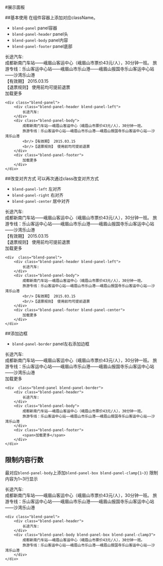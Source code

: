 #展示面板

##基本使用
在组件容器上添加对应className。

- `blend-panel` panel容器
- `blend-panel-header` panel头
- `blend-panel-body` panel内容
- `blend-panel-footer` panel底部


<div class="doc-demo">
    <div class="blend-panel"  style="width:500px">
        <div class="blend-panel-header">
            长途汽车:
        </div>
        <div class="blend-panel-body">
            成都新南门车站——峨眉山客运中心（峨眉山市票价43元/人），30分钟一班。
            旅游专线：乐山客运中心站——峨眉山市乐山港——峨眉山报国寺乐山客运中心站——沙湾乐山港
            <br/>【有效期】 2015.03.15
            <br/>【退票规则】 使用前均可提前退票
        </div>
        <div class="blend-panel-footer">
            加载更多
        </div>
    </div>
</div>


    <div class="blend-panel">
        <div class="blend-panel-header blend-panel-left">
            长途汽车:
        </div>
        <div class="blend-panel-body">
            成都新南门车站——峨眉山客运中心（峨眉山市票价43元/人），30分钟一班。
            旅游专线：乐山客运中心站——峨眉山市乐山港——峨眉山报国寺乐山客运中心站——沙湾乐山港
            <br/>【有效期】 2015.03.15
            <br/>【退票规则】 使用前均可提前退票
        </div>
        <div class="blend-panel-footer">
            加载更多
        </div>
    </div>



##改变对齐方式
可以再次通过class改变对齐方式

- `blend-panel-left` 左对齐
- `blend-panel-right` 右对齐
- `blend-panel-center` 居中对齐


<div class="doc-demo">
    <div class="blend-panel"  style="width:500px">
        <div class="blend-panel-header blend-panel-left">
            长途汽车:
        </div>
        <div class="blend-panel-body">
            成都新南门车站——峨眉山客运中心（峨眉山市票价43元/人），30分钟一班。
            旅游专线：乐山客运中心站——峨眉山市乐山港——峨眉山报国寺乐山客运中心站——沙湾乐山港
            <br/>【有效期】 2015.03.15
            <br/>【退票规则】 使用前均可提前退票
        </div>
        <div class="blend-panel-footer blend-panel-center">
            加载更多
        </div>
    </div>
</div>

    <div  class="blend-panel">
        <div class="blend-panel-header blend-panel-left">
            长途汽车:
        </div>
        <div class="blend-panel-body">
            成都新南门车站——峨眉山客运中心（峨眉山市票价43元/人），30分钟一班。
            旅游专线：乐山客运中心站——峨眉山市乐山港——峨眉山报国寺乐山客运中心站——沙湾乐山港
            <br/>【有效期】 2015.03.15
            <br/>【退票规则】 使用前均可提前退票
        </div>
        <div class="blend-panel-footer blend-panel-center">
            加载更多
        </div>
    </div>



##添加边框

- `blend-panel-border` panel左右添加边框


<div class="doc-demo">
    <div class="blend-panel blend-panel-border"  style="width:500px">
        <div class="blend-panel-header">
            长途汽车:
        </div>
        <div class="blend-panel-body">
            成都新南门车站——峨眉山客运中心（峨眉山市票价43元/人），30分钟一班。
            旅游专线：乐山客运中心站——峨眉山市乐山港——峨眉山报国寺乐山客运中心站——沙湾乐山港
        </div>
        <div class="blend-panel-footer">
            <span>加载更多</span>
        </div>
    </div>
</div>

	<div  class="blend-panel blend-panel-border">
        <div class="blend-panel-header">
            长途汽车:
        </div>
        <div class="blend-panel-body">
            成都新南门车站——峨眉山客运中心（峨眉山市票价43元/人），30分钟一班。
            旅游专线：乐山客运中心站——峨眉山市乐山港——峨眉山报国寺乐山客运中心站——沙湾乐山港
        </div>
        <div class="blend-panel-footer">
            <span>加载更多</span>
        </div>
    </div>


## 限制内容行数

最对应`blend-panel-body`上添加`blend-panel-box blend-panel-clamp{1~3}` 限制内容为1~3行显示

<div class="doc-demo">
    <div  class="blend-panel" style="width:500px">
        <div class="blend-panel-header">
            长途汽车:
        </div>
        <div class="blend-panel-body blend-panel-box blend-panel-clamp3">
            成都新南门车站——峨眉山客运中心（峨眉山市票价43元/人），30分钟一班。
            旅游专线：乐山客运中心站——峨眉山市乐山港——峨眉山报国寺乐山客运中心站——沙湾乐山港
        </div>
    </div>
</div>

	<div class="blend-panel">
        <div class="blend-panel-header">
            长途汽车:
        </div>
        <div class="blend-panel-body blend-panel-box blend-panel-clamp3">
            成都新南门车站——峨眉山客运中心（峨眉山市票价43元/人），30分钟一班。
            旅游专线：乐山客运中心站——峨眉山市乐山港——峨眉山报国寺乐山客运中心站——沙湾乐山港
        </div>
    </div>











